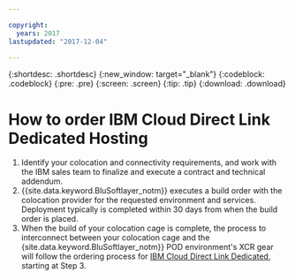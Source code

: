 ```yaml
---

copyright:
  years: 2017
lastupdated: "2017-12-04"

---
```


{:shortdesc: .shortdesc}
{:new_window: target="_blank"}
{:codeblock: .codeblock}
{:pre: .pre}
{:screen: .screen}
{:tip: .tip}
{:download: .download}

# How to order IBM Cloud Direct Link Dedicated Hosting

1. Identify your colocation and connectivity requirements, and work with the IBM sales team to finalize and execute a contract and technical addendum.
2. {{site.data.keyword.BluSoftlayer_notm}} executes a build order with the colocation provider for the requested environment and services. Deployment typically is completed within 30 days from when the build order is placed.
3. When the build of your colocation cage is complete, the process to interconnect between your colocation cage and the {site.data.keyword.BluSoftlayer_notm}} POD environment's XCR gear will follow the ordering process for [IBM Cloud Direct Link Dedicated](how-to-order.html#how-to-order-ibm-cloud-direct-link-dedicated-hosting), starting at Step 3.
